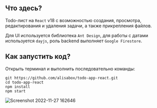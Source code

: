 ## Что здесь?

Todo-лист на `React` v18 c возможностью создания, просмотра, редактирования и удаления задачи, а также прикрепления файлов.

Для UI используется библиотека `Ant Design`, для работы с датами используется `dayjs`, роль backend выполняет `Google Firestore`.

## Как запустить код?

Открыть терминал и выполнить последовательно команды:

```
git https://github.com/alisabox/todo-app-react.git
cd todo-app-react
npm install
npm start
```

![Screenshot 2022-11-27 162646](https://user-images.githubusercontent.com/77010822/204124067-89297a94-9dae-4fcf-9d75-9686cbb11075.jpg)
